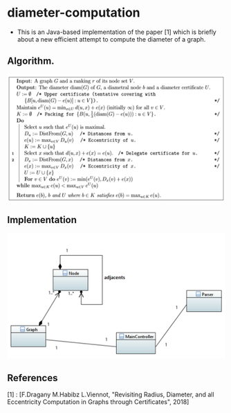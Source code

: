 # diameter-computation

- This is an Java-based implementation of the paper [1] which is briefly about a new efficient attempt to compute the diameter of a graph.

## Algorithm.

<img src="images/algo.png" width="600px">

## Implementation

<img src="images/class-diag.png" width="600px">

## References
[1] : [F.Dragany M.Habibz L.Viennot, "Revisiting Radius, Diameter, and all Eccentricity Computation in Graphs through Certificates", 2018]
